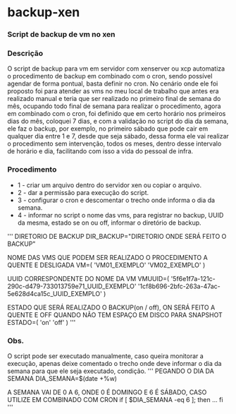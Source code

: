 # backup-xen
### Script de backup de vm no xen

### Descrição
O script de backup para vm em servidor com xenserver ou xcp automatiza o procedimento de backup em combinado com o cron, sendo possível agendar de forma pontual, basta definir no cron. No cenário onde ele foi proposto foi para atender as vms no meu local de trabalho que antes era realizado manual e teria que ser realizado no primeiro final de semana do mês, ocupando todo final de semana para realizar o procedimento, agora em combinado com o cron, foi definido que em certo horário nos primeiros dias do mês, coloquei 7 dias, e com a validação no script do dia da semana, ele faz o backup, por exemplo, no primeiro sábado que pode cair em qualquer dia entre 1 e 7, desde que seja sábado, dessa forma ele vai realizar o procedimento sem intervenção, todos os meses, dentro desse intervalo de horário e dia, facilitando com isso a vida do pessoal de infra.

### Procedimento
* 1 - criar um arquivo dentro do servidor xen ou copiar o arquivo.
* 2 - dar a permissão para execução do script.
* 3 - configurar o cron e descomentar o trecho onde informa o dia da semana.
* 4 - informar no script o nome das vms, para registrar no backup, UUID da mesma, estado se on ou off, informar o diretório de backup.

'''
DIRETORIO DE BACKUP
DIR_BACKUP="DIRETORIO ONDE SERÁ FEITO O BACKUP"

NOME DAS VMS QUE PODEM SER REALIZADO O PROCEDIMENTO A QUENTE E DESLIGADA
VM=(
'VM01_EXEMPLO'
'VM02_EXEMPLO'
)

UUID CORRESPONDENTE DO NOME DA VM
VMUUID=(
'5f6e1f7a-121c-290c-d479-733013759e71_UUID_EXEMPLO'
'1cf8b696-2bfc-263a-47ac-5e628d4ca15c_UUID_EXEMPLO'
)

ESTADO QUE SERÁ REALIZADO O BACKUP(on / off), ON SERÁ FEITO A QUENTE E OFF QUANDO NÃO TEM ESPAÇO EM DISCO PARA SNAPSHOT
ESTADO=(
'on'
'off'
)
'''

### Obs.
O script pode ser executado manualmente, caso queira monitorar a execução, apenas deixe comentado o trecho onde deve informar o dia da semana para que ele seja executado, condição.
'''
PEGANDO O DIA DA SEMANA
DIA_SEMANA=$(date +%w)

A SEMANA VAI DE 0 A 6, ONDE 0 É DOMINGO E 6 É SÁBADO, CASO UTILIZE EM COMBINADO COM CRON
if [ $DIA_SEMANA -eq 6 ]; then
...
fi
'''
